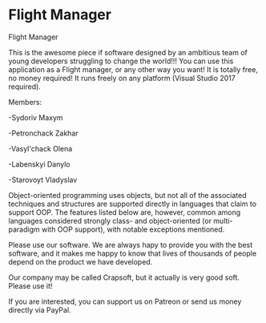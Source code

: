 # Flight Manager
Flight Manager 

This is the awesome piece if software designed by an ambitious team of young developers struggling to change the world!!!
You can use this application as a Flight manager, or any other way you want! It is totally free, no money required!
It runs freely on any platform (Visual Studio 2017 required).


Members:

-Sydoriv Maxym

-Petronchack Zakhar

-Vasyl'chack Olena

-Labenskyi Danylo

-Starovoyt Vladyslav


Object-oriented programming uses objects, but not all of the associated techniques and structures are supported directly in languages that claim to support OOP. The features listed below are, however, common among languages considered strongly class- and object-oriented (or multi-paradigm with OOP support), with notable exceptions mentioned.

Please use our software. We are always hapy to provide you with the best software, and it makes me happy to know that lives of thousands of people depend on the product we have developed.

Our company may be called Crapsoft, but it actually is very good soft. Please use it!

If you are interested, you can support us on Patreon or send us money directly via PayPal.

